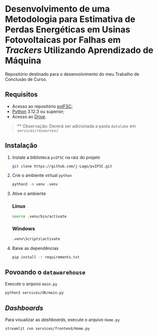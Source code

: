 # Desenvolvimento de uma Metodologia para Estimativa de Perdas Energéticas em Usinas Fotovoltaicas por Falhas em _Trackers_ Utilizando Aprendizado de Máquina

Repositório destinado para o desenvolvimento do meu Trabalho de Conclusão de Curso.

## Requisitos
- Acesso ao repositório [pvIFSC](https://github.com/j-Lago/pvIFSC);
- [Python](https://www.python.org/) 3.12.3 ou superior;
- Acesso ao [Drive](https://drive.google.com/file/d/1kKfMldczB6TUfQgkRfr-tDqvCvMVX4If/view?usp=drive_link).

> ** Observação: Deverá ser adicionada a pasta `datalake` em `services/resources/`

## Instalação
1. Instale a biblioteca `pvIFSC` na raiz do projeto
    ```bash
    git clone https://github.com/j-Lago/pvIFSC.git
    ```

2. Crie o ambiente virtual `python`
    ```bash
    python3 -m venv .venv
    ```

3. Ative o ambiente

    ### Linux
    ```bash
    source .venv/bin/activate
    ```

    ### Windows
    ```bash
    .venv\Scripts\activate
    ```
    
4. Baixe as dependências
    ```bash
    pip install -r requirements.txt
    ```

## Povoando o `datawarehouse`

Execute o arquivo `main.py`

```bash
python3 services/db/main.py
```

## _Dashboards_

Para visualizar as _dashboards_, execute o arquivo `Home.py`

```bash
streamlit run services/frontend/Home.py
```